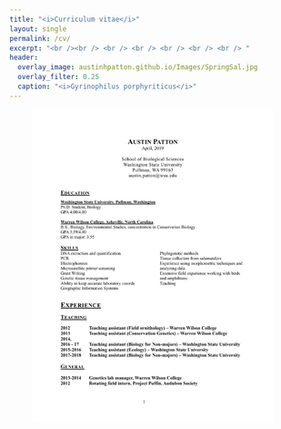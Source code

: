 ```yaml
---
title: "<i>Curriculum vitae</i>"
layout: single
permalink: /cv/
excerpt: "<br /><br /> <br /> <br /> <br /> <br /> <br /> "
header:
  overlay_image: austinhpatton.github.io/Images/SpringSal.jpg
  overlay_filter: 0.25
  caption: "<i>Gyrinophilus porphyriticus</i>"
---
```

<figure>
<img src="/Images/A_Patton_CV_4-2-19.jpg" class="inline">
</figure>
